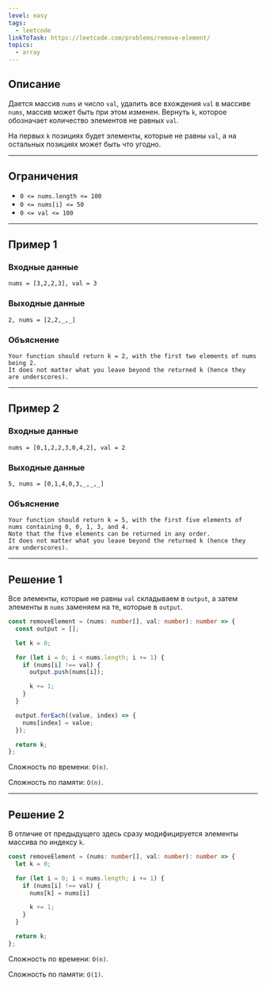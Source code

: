 ```yaml
---
level: easy
tags:
  - leetcode
linkToTask: https://leetcode.com/problems/remove-element/
topics:
  - array
---
```

## Описание

Дается массив `nums` и число `val`, удалить все вхождения `val` в массиве `nums`, массив может быть при этом изменен. Вернуть `k`, которое обозначает количество элементов не равных `val`.

На первых `k` позициях будет элементы, которые не равны `val`, а на остальных позициях может быть что угодно.

---
## Ограничения

- `0 <= nums.length <= 100`
- `0 <= nums[i] <= 50`
- `0 <= val <= 100`

---
## Пример 1

### Входные данные

```
nums = [3,2,2,3], val = 3
```
### Выходные данные

```
2, nums = [2,2,_,_]
```
### Объяснение

```
Your function should return k = 2, with the first two elements of nums being 2.
It does not matter what you leave beyond the returned k (hence they are underscores).
```

---
## Пример 2

### Входные данные

```
nums = [0,1,2,2,3,0,4,2], val = 2
```
### Выходные данные

```
5, nums = [0,1,4,0,3,_,_,_]
```
### Объяснение

```
Your function should return k = 5, with the first five elements of nums containing 0, 0, 1, 3, and 4.
Note that the five elements can be returned in any order.
It does not matter what you leave beyond the returned k (hence they are underscores).
```

---
## Решение 1

Все элементы, которые не равны `val` складываем в `output`, а затем элементы в `nums` заменяем на те, которые в `output`.

```typescript
const removeElement = (nums: number[], val: number): number => {
  const output = [];

  let k = 0;

  for (let i = 0; i < nums.length; i += 1) {
    if (nums[i] !== val) {
      output.push(nums[i]);

      k += 1;
    }
  }

  output.forEach((value, index) => {
    nums[index] = value;
  });

  return k;
};
```

Сложность по времени: `O(n)`.

Сложность по памяти: `O(n)`.

---
## Решение 2

В отличие от предыдущего здесь сразу модифицируется элементы массива по индексу `k`.

```typescript
const removeElement = (nums: number[], val: number): number => {
  let k = 0;

  for (let i = 0; i < nums.length; i += 1) {
    if (nums[i] !== val) {
      nums[k] = nums[i]

      k += 1;
    }
  }

  return k;
};
```

Сложность по времени: `O(n)`.

Сложность по памяти: `O(1)`.
